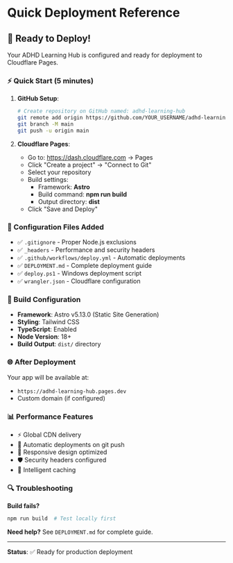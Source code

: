 # Quick Deployment Reference

## 🚀 Ready to Deploy!

Your ADHD Learning Hub is configured and ready for deployment to Cloudflare Pages.

### ⚡ Quick Start (5 minutes)

1. **GitHub Setup**:
   ```bash
   # Create repository on GitHub named: adhd-learning-hub
   git remote add origin https://github.com/YOUR_USERNAME/adhd-learning-hub.git
   git branch -M main
   git push -u origin main
   ```

2. **Cloudflare Pages**:
   - Go to: https://dash.cloudflare.com → Pages
   - Click "Create a project" → "Connect to Git"
   - Select your repository
   - Build settings:
     - Framework: **Astro**
     - Build command: **npm run build**
     - Output directory: **dist**
   - Click "Save and Deploy"

### 📁 Configuration Files Added

- ✅ `.gitignore` - Proper Node.js exclusions
- ✅ `_headers` - Performance and security headers
- ✅ `.github/workflows/deploy.yml` - Automatic deployments
- ✅ `DEPLOYMENT.md` - Complete deployment guide
- ✅ `deploy.ps1` - Windows deployment script
- ✅ `wrangler.json` - Cloudflare configuration

### 🔧 Build Configuration

- **Framework**: Astro v5.13.0 (Static Site Generation)
- **Styling**: Tailwind CSS
- **TypeScript**: Enabled
- **Node Version**: 18+
- **Build Output**: `dist/` directory

### 🌐 After Deployment

Your app will be available at:
- `https://adhd-learning-hub.pages.dev`
- Custom domain (if configured)

### 📊 Performance Features

- ⚡ Global CDN delivery
- 🔄 Automatic deployments on git push
- 📱 Responsive design optimized
- 🛡️ Security headers configured
- 💾 Intelligent caching

### 🔍 Troubleshooting

**Build fails?**
```bash
npm run build  # Test locally first
```

**Need help?** See `DEPLOYMENT.md` for complete guide.

---
**Status**: ✅ Ready for production deployment

